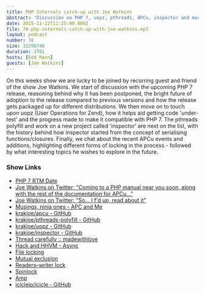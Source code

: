 ```yaml
---
title: PHP Internals catch-up with Joe Watkins
abstract: 'Discussion on PHP 7, uopz, pthreads, APCu, inspector and much more...'
date: 2015-11-22T11:25:00.000Z
file: 78-php-internals-catch-up-with-joe-watkins.mp3
layout: podcast
number: 78
size: 32298748
duration: 3701
hosts: [Edd Mann]
guests: [Joe Watkins]
---
```


On this weeks show we are lucky to be joined by recurring guest and friend of the show Joe Watkins.
We start of discussion with the upcoming PHP 7 release, reasoning behind why it has been postponed, the bright future of adoption to the release compared to previous versions and how the release gets packaged up for different distributions.
We then move on to touch upon uopz (User Operations for Zend), how it helps aid getting code 'under-test' and the progress made to make it compatible with PHP 7.
The pthreads polyfill and work on a new project called 'inspector' are next on the list, with the history behind how inspector started from the concept of serialising functions/closures.
Finally, we chat about the recent APCu events and additions, highlighting different forms of locking in the process - followed by what interesting topics he wishes to explore in the future.

### Show Links

- [PHP 7 RTM Date](http://news.php.net/php.internals/89100)
- [Joe Watkins on Twitter: "Coming to a PHP manual near you soon, along with the rest of the documentation for APCu..."](https://twitter.com/krakjoe/status/666981207217995777)
- [Joe Watkins on Twitter: "So... I f'd up, read about it"](https://twitter.com/krakjoe/status/667608917145460736)
- [Musings, ninja ones - APC and Me](http://blog.krakjoe.ninja/2015/11/apc-and-me.html)
- [krakjoe/apcu - GitHub](https://github.com/krakjoe/apcu)
- [krakjoe/pthreads-polyfill - GitHub](https://github.com/krakjoe/pthreads-polyfill)
- [krakjoe/uopz - GitHub](https://github.com/krakjoe/uopz)
- [krakjoe/inspector - GitHub](https://github.com/krakjoe/inspector)
- [Thread carefully :: madewithlove](http://blog.madewithlove.be/post/thread-carefully/)
- [Hack and HHVM - Async](http://docs.hhvm.com/manual/en/hack.async.php)
- [File locking](https://en.wikipedia.org/wiki/File_locking)
- [Mutual exclusion](https://en.wikipedia.org/wiki/Mutual_exclusion)
- [Readers–writer lock](https://en.wikipedia.org/wiki/Readers%E2%80%93writer_lock)
- [Spinlock ](https://en.wikipedia.org/wiki/Spinlock)
- [Amp](http://amphp.org/docs/amp/)
- [icicleio/icicle - GitHub](https://github.com/icicleio/Icicle)

